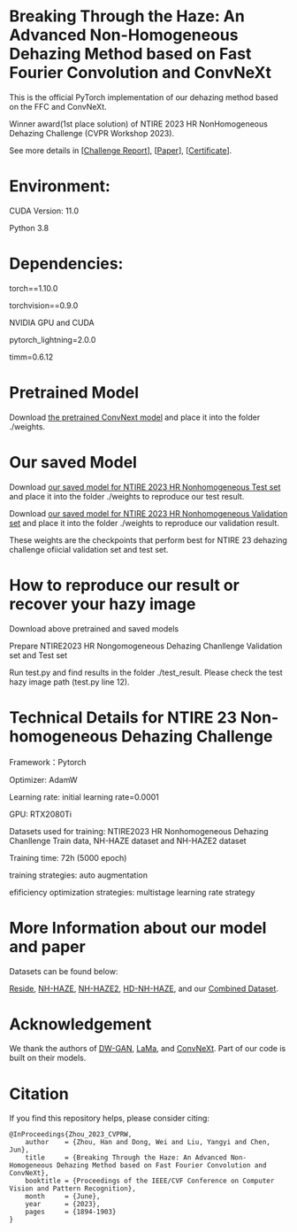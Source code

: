 # Breaking Through the Haze: An Advanced Non-Homogeneous Dehazing Method based on Fast Fourier Convolution and ConvNeXt 
This is the official PyTorch implementation of our dehazing method based on the FFC and ConvNeXt.

Winner award(1st place solution) of NTIRE 2023 HR NonHomogeneous Dehazing Challenge (CVPR Workshop 2023).

See more details in [[Challenge Report](https://openaccess.thecvf.com/content/CVPR2023W/NTIRE/papers/Ancuti_NTIRE_2023_HR_NonHomogeneous_Dehazing_Challenge_Report_CVPRW_2023_paper.pdf)], [[Paper](https://openaccess.thecvf.com/content/CVPR2023W/NTIRE/papers/Zhou_Breaking_Through_the_Haze_An_Advanced_Non-Homogeneous_Dehazing_Method_Based_CVPRW_2023_paper.pdf)], [[Certificate](https://drive.google.com/file/d/1VyAYLamCxugYw6jWT8SVbg82_z6BkNcZ/view?usp=drive_link)].

# Environment:

CUDA Version: 11.0

Python 3.8

# Dependencies:

torch==1.10.0

torchvision==0.9.0

NVIDIA GPU and CUDA

pytorch_lightning=2.0.0

timm=0.6.12


# Pretrained Model
Download [the pretrained ConvNext model](https://dl.fbaipublicfiles.com/convnext/convnext_xlarge_22k_1k_384_ema.pth) and place it into the folder ./weights. 

# Our saved Model
Download [our saved model for NTIRE 2023 HR Nonhomogeneous Test set](https://drive.google.com/file/d/1HfaVBTkBSU8sScFW30cv9XiOuXAmaByW/view?usp=sharing) and place it into the folder ./weights to reproduce our test result.

Download [our saved model for NTIRE 2023 HR Nonhomogeneous Validation set](https://drive.google.com/file/d/1Sd7QBUYv6xoNwYKncG5HWoSxtb99p6ev/view?usp=sharing) and place it into the folder ./weights to reproduce our validation result.

These weights are the checkpoints that perform best for NTIRE 23 dehazing challenge ofiicial validation set and test set.
# How to reproduce our result or recover your hazy image
Download above pretrained and saved models

Prepare NTIRE2023 HR Nongomogeneous Dehazing Chanllenge Validation set and Test set

Run test.py and find results in the folder ./test_result. Please check the test hazy image path (test.py line 12).


# Technical Details for NTIRE 23 Non-homogeneous Dehazing Challenge

Framework：Pytorch 

Optimizer: AdamW

Learning rate: initial learning rate=0.0001

GPU: RTX2080Ti

Datasets used for training: NTIRE2023 HR Nonhomogeneous Dehazing Chanllenge Train data, NH-HAZE dataset and NH-HAZE2 dataset

Training time: 72h (5000 epoch)

training strategies: auto augmentation

efificiency optimization strategies: multistage learning rate strategy

# More Information about our model and paper
Datasets can be found below:

[Reside](https://sites.google.com/view/reside-dehaze-datasets/reside-standard?authuser=3D0), [NH-HAZE](https://data.vision.ee.ethz.ch/cvl/ntire20/nh-haze/), [NH-HAZE2](https://drive.google.com/drive/folders/1YLYgUm7ttjdqfvuFiYCm-33Xe3J3Jnir?usp=sharing), [HD-NH-HAZE](https://drive.google.com/drive/folders/1_8zZ6-MEMubZb2NC-6UPKezqQDPWt2vL?usp=sharing), and our [Combined Dataset](https://drive.google.com/drive/folders/1cBzxP51d56Y9W1BlGbEdePUYZmRVTqBS?usp=sharing).



# Acknowledgement
We thank the authors of [DW-GAN](https://github.com/liuh127/NTIRE-2021-Dehazing-DWGAN), [LaMa](https://advimman.github.io/lama-project/), and [ConvNeXt](https://github.com/facebookresearch/ConvNeXt). Part of our code is built on their models.

# Citation
If you find this repository helps, please consider citing:

    
    @InProceedings{Zhou_2023_CVPRW,
        author    = {Zhou, Han and Dong, Wei and Liu, Yangyi and Chen, Jun},   
        title     = {Breaking Through the Haze: An Advanced Non-Homogeneous Dehazing Method based on Fast Fourier Convolution and ConvNeXt},  
        booktitle = {Proceedings of the IEEE/CVF Conference on Computer Vision and Pattern Recognition},  
        month     = {June},  
        year      = {2023},  
        pages     = {1894-1903}  
    }





